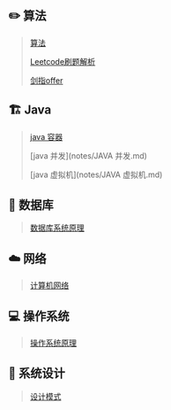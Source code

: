 ##  ✏️ 算法 ##

>  [算法](notes/Algorithm-menu.md)
>
>  [Leetcode刷题解析](notes/leetcode.md)
>
>  [剑指offer](notes/剑指offer.md)



## 🏗 Java

> [java 容器](notes/JAVA-Collection.md)
>
> [java 并发](notes/JAVA 并发.md)
>
> [java 虚拟机](notes/JAVA 虚拟机.md)



## 💾 数据库

>  [数据库系统原理](notes/数据库系统原理.md) 



## ☁️ 网络

>[计算机网络](notes/计算机网络.md)



## 💻 操作系统

> [操作系统原理](notes/操作系统原理.md)



## 🎨 系统设计

>  [设计模式](notes/设计模式.md) 